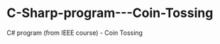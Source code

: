C-Sharp-program---Coin-Tossing
==============================

C# program (from IEEE course) - Coin Tossing
